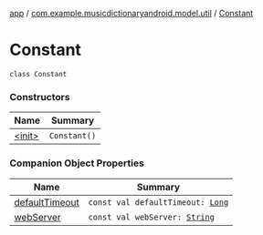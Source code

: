 [app](../../index.md) / [com.example.musicdictionaryandroid.model.util](../index.md) / [Constant](./index.md)

# Constant

`class Constant`

### Constructors

| Name | Summary |
|---|---|
| [&lt;init&gt;](-init-.md) | `Constant()` |

### Companion Object Properties

| Name | Summary |
|---|---|
| [defaultTimeout](default-timeout.md) | `const val defaultTimeout: `[`Long`](https://kotlinlang.org/api/latest/jvm/stdlib/kotlin/-long/index.html) |
| [webServer](web-server.md) | `const val webServer: `[`String`](https://kotlinlang.org/api/latest/jvm/stdlib/kotlin/-string/index.html) |
